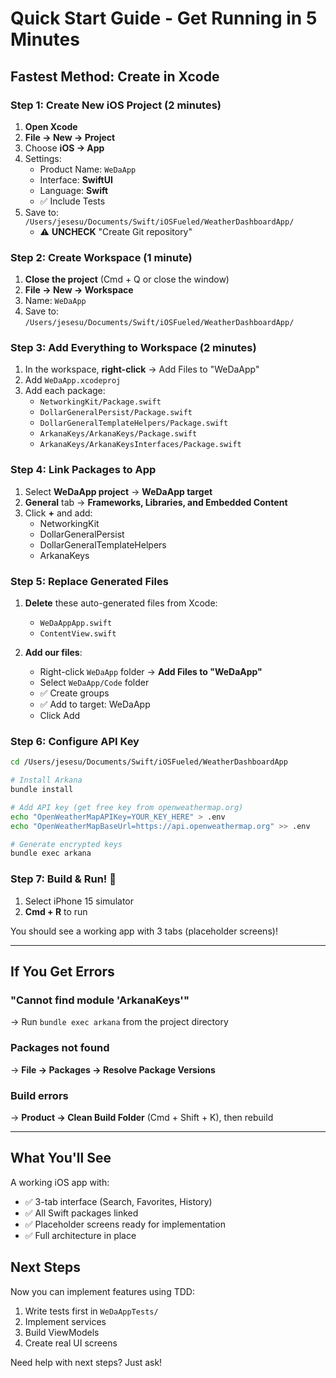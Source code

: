 # Quick Start Guide - Get Running in 5 Minutes

## Fastest Method: Create in Xcode

### Step 1: Create New iOS Project (2 minutes)

1. **Open Xcode**
2. **File → New → Project**
3. Choose **iOS → App**
4. Settings:
   - Product Name: `WeDaApp`
   - Interface: **SwiftUI**
   - Language: **Swift**
   - ✅ Include Tests
5. Save to: `/Users/jesesu/Documents/Swift/iOSFueled/WeatherDashboardApp/`
   - ⚠️ **UNCHECK** "Create Git repository"

### Step 2: Create Workspace (1 minute)

1. **Close the project** (Cmd + Q or close the window)
2. **File → New → Workspace**
3. Name: `WeDaApp`
4. Save to: `/Users/jesesu/Documents/Swift/iOSFueled/WeatherDashboardApp/`

### Step 3: Add Everything to Workspace (2 minutes)

1. In the workspace, **right-click** → Add Files to "WeDaApp"
2. Add `WeDaApp.xcodeproj`
3. Add each package:
   - `NetworkingKit/Package.swift`
   - `DollarGeneralPersist/Package.swift`  
   - `DollarGeneralTemplateHelpers/Package.swift`
   - `ArkanaKeys/ArkanaKeys/Package.swift`
   - `ArkanaKeys/ArkanaKeysInterfaces/Package.swift`

### Step 4: Link Packages to App

1. Select **WeDaApp project** → **WeDaApp target**
2. **General** tab → **Frameworks, Libraries, and Embedded Content**
3. Click **+** and add:
   - NetworkingKit
   - DollarGeneralPersist
   - DollarGeneralTemplateHelpers
   - ArkanaKeys

### Step 5: Replace Generated Files

1. **Delete** these auto-generated files from Xcode:
   - `WeDaAppApp.swift`
   - `ContentView.swift`

2. **Add our files**:
   - Right-click `WeDaApp` folder → **Add Files to "WeDaApp"**
   - Select `WeDaApp/Code` folder
   - ✅ Create groups
   - ✅ Add to target: WeDaApp
   - Click Add

### Step 6: Configure API Key

```bash
cd /Users/jesesu/Documents/Swift/iOSFueled/WeatherDashboardApp

# Install Arkana
bundle install

# Add API key (get free key from openweathermap.org)
echo "OpenWeatherMapAPIKey=YOUR_KEY_HERE" > .env
echo "OpenWeatherMapBaseUrl=https://api.openweathermap.org" >> .env

# Generate encrypted keys
bundle exec arkana
```

### Step 7: Build & Run! 🎉

1. Select iPhone 15 simulator
2. **Cmd + R** to run

You should see a working app with 3 tabs (placeholder screens)!

---

## If You Get Errors

### "Cannot find module 'ArkanaKeys'"
→ Run `bundle exec arkana` from the project directory

### Packages not found
→ **File → Packages → Resolve Package Versions**

### Build errors
→ **Product → Clean Build Folder** (Cmd + Shift + K), then rebuild

---

## What You'll See

A working iOS app with:
- ✅ 3-tab interface (Search, Favorites, History)
- ✅ All Swift packages linked
- ✅ Placeholder screens ready for implementation
- ✅ Full architecture in place

## Next Steps

Now you can implement features using TDD:
1. Write tests first in `WeDaAppTests/`
2. Implement services
3. Build ViewModels  
4. Create real UI screens

Need help with next steps? Just ask!
